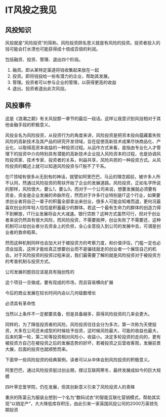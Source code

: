 # IT风投之我见
## 风投知识
风投就是“风险投资”的简称。风险投资顾名思义就是有风险的投资。投资者投入的钱可能会打水漂也可能获得成十倍成百倍的利润。     

包括融资、投资、管理、退出四个阶段。 
1. 融资。即从某特定渠道将钱收集起来放在一起 
2. 投资。即将钱投给一些有潜力的企业，帮助其发展。 
3. 管理。投资者可以参与企业的管理，以获得更高的收益 
4. 退出。投资者退出此次风投。     

## 风投事件
这是《浪潮之巅》有关风投那一章节的最后一段话。这样让我意识到风投相对于其他金融手段的积极意义。      

风投全名为风险投资，从投资行为的角度来讲，风险投资是把资本投向蕴藏着失败风险的高新技术及其产品的研究开发领域，旨在促使高新技术成果尽快商品化、产业化，以取得高资本收益的一种投资过程。从运作方式来看，是指由专业化人才管理下的投资中介向特别具有潜能的高新技术企业投入风险资本的过程，也是协调风险投资家、技术专家、投资者的关系，利益共享，风险共担的一种投资方式。从风险投资的概述上就可以知道风险投资与IT脱不了干系。      

在IT领域有很多从无到有的神话，就譬如阿里巴巴，马云的理念超前，被许多人所不认同，然通过风险投资的帮扶开始了企业的发展道路。风险投资，正如名字所说的那样，风险很大，要么1，要么0。而对于一个公司来说，想要发展就必须要有资金，资金是企业发展的命脉所在，然而对于许多行业特别是IT这个行业，如果要求创业者将自己一辈子的积蓄全部拿出来创业，很多人可能会知难而退，更何况最喜欢创业的年轻人恰恰是积蓄最少的群体。若这一个最有生命力的群体的创造力得不到解放，IT行业发展将会大大减速。银行贷款？这种方式虽然可行，但对于创业者来说仍然具有很大风险，而风险投资，不需要抵押，创业失败了不需要还，这种机制可以给创业者分去资金上的负担，全心全意投入到公司的发展中去，可谓是创业者的救命稻草。        

然而这种机制同样也会加大对于被投资方的考察力度，和价值评估，门槛一定也必须会加高，这样才能给真正想要创业而不是骗钱就走的创业者一个展现自己的机会。对于风险投资的投资过程来说，我们最需要了解的就是风险投资对于被投资方的考查机制与投资方式。        

公司发展的题目应该是具有独创性的     

这个项目一旦做成，要有现成的市场，而且容易横向扩展       

今后的商业发展在较长时间内会以几何级数增长       

必须具有革命性       

当然以上条件不一定都要具备，但是具备越多，获得风险投资的几率会更大。       

同样的，为了降低投资者的风险，风险投资往往会分为多次，第一次称为天使投资，大多在公司还未成型的时候给予投资，这时候风险最大，可能的收益也最大，后来的第一轮，第二轮等投资相对风险小，收益小。决定多轮投资的走向的，更有被投资方自己在被投资之后的发展态势的好坏，若被投资之后营收客观，发展前景大展，后面的投资也就顺势而来。       

下面举一些风险投资的经典案例，读者可以从中体会到风险投资的积极意义。      


阿里巴巴，通过风险投资挺过创业期，撑过互联网寒冬，最终发展成如今的巨大规模      

四叶草恋爱学院，仍在发展，但其创新意义引来了风险投资人的青睐       

重庆的陈富云为服装业想到一个名为“数码试衣”的智能互联化营销模式，帮助其实现“以销定产”，大大降低库存积压，由此引来一家英国风投公司的2000万英镑先期投资     


